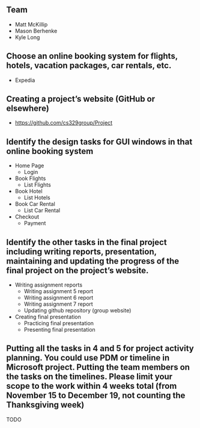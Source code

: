## Team
- Matt McKillip
- Mason Berhenke
- Kyle Long

## Choose an online booking system for flights, hotels, vacation packages, car rentals, etc.
- Expedia

## Creating a project’s website (GitHub or elsewhere)
- https://github.com/cs329group/Project

## Identify the design tasks for GUI windows in that online booking system 
- Home Page
  - Login
- Book Flights
  - List Flights
- Book Hotel
  - List Hotels
- Book Car Rental
  - List Car Rental
- Checkout
  - Payment

## Identify the other tasks in the final project including writing reports, presentation, maintaining and updating the progress of the final project on the project’s website.
- Writing assignment reports
  - Writing assignment 5 report
  - Writing assignment 6 report
  - Writing assignment 7 report
  - Updating github repository (group website)
- Creating final presentation
  - Practicing final presentation
  - Presenting final presentation

## Putting all the tasks in 4 and 5 for project activity planning. You could use PDM or timeline in Microsoft project. Putting the team members on the tasks on the timelines. Please limit your scope to the work within 4 weeks total (from November 15 to December 19, not counting the Thanksgiving week) 
TODO
